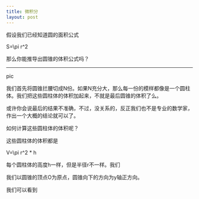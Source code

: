 ```yaml
---
title: 微积分
layout: post
---
```


假设我们已经知道圆的面积公式

S=\pi r^2

那么你能推导出圆锥的体积公式吗？

---

pic


我们首先将圆锥拦腰切成N份。如果N充分大，那么每一份的模样都像是一个圆柱体。我们把这些圆柱体的体积加起来，不就是最后圆锥的体积了么。

或许你会说最后的结果不准确，不过，没关系的，反正我们也不是专业的数学家，作出一个大概的结论就可以了。

如何计算这些圆柱体的体积呢？

这些圆柱体的体积都是

V=\pi r^2 * h

每个圆柱体的高度h一样，但是半径r不一样。我们

我们以圆锥的顶点O为原点，圆锥向下的方向为y轴正方向。

我们可以看到
